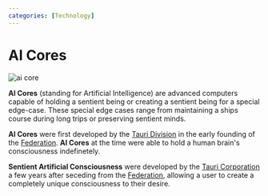 ```yaml
---
categories: [Technology]
---
```


# AI Cores

![ai core](../images/thumbnail/ai_core.png)

**AI Cores** (standing for Artificial Intelligence) are advanced computers capable of holding a sentient being or creating a sentient being for a special edge-case. These special edge cases range from maintaining a ships course during long trips or preserving sentient minds.

**AI Cores** were first developed by the [Tauri Division](../factions/tauri) in the early founding of the [Federation](../factions/federation). **AI Cores** at the time were able to hold a human brain's consciousness indefinetely.

**Sentient Artificial Consciousness** were developed by the [Tauri Corporation](../factions/tauri) a few years after seceding from the [Federation](../factions/federation), allowing a user to create a completely unique consciousness to their desire.
